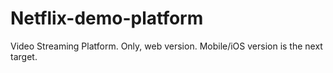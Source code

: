 # Netflix-demo-platform
Video Streaming Platform. Only, web version. Mobile/iOS version is the next target. 
